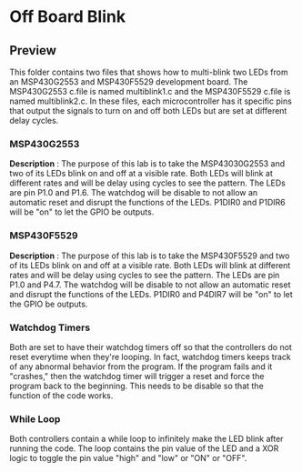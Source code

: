 # Off Board Blink
## Preview
This folder contains two files that shows how to multi-blink two LEDs from an MSP430G2553 and MSP430F5529 development board. The MSP430G2553 c.file is named multiblink1.c and the MSP430F5529 c.file is named multiblink2.c. In these files, each microcontroller has it specific pins that output the signals to turn on and off both LEDs but are set at different delay cycles.

### MSP430G2553
**Description** : The purpose of this lab is to take the MSP43030G2553 and two of its LEDs blink on and off at a visible rate. Both LEDs will blink at different rates and will be delay using cycles to see the pattern. The LEDs are pin P1.0 and P1.6. The watchdog will be disable to not allow an automatic reset and disrupt the functions of the LEDs. P1DIR0 and P1DIR6 will be "on" to let the GPIO be outputs.

### MSP430F5529
**Description** : The purpose of this lab is to take the MSP430F5529 and two of its LEDs blink on and off at a visible rate. Both LEDs will blink at different rates and will be delay using cycles to see the pattern. The LEDs are pin P1.0 and P4.7. The watchdog will be disable to not allow an automatic reset and disrupt the functions of the LEDs. P1DIR0 and P4DIR7 will be "on" to let the GPIO be outputs.

### Watchdog Timers
Both are set to have their watchdog timers off so that the controllers do not reset everytime when they're looping. In fact, watchdog timers keeps track of any abnormal behavior from the program. If the program fails and it "crashes," then the watchdog timer will trigger a reset and force the program back to the beginning. This needs to be disable so that the function of the code works.

### While Loop
Both controllers contain a while loop to infinitely make the LED blink after running the code. The loop contains the pin value of the LED and a XOR logic to toggle the pin value "high" and "low" or "ON" or "OFF".
